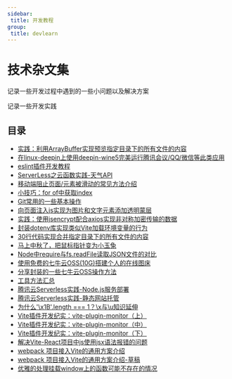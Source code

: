 ```yaml
---
sidebar:
 title: 开发教程
group:
 title: devlearn
---
```

# 技术杂文集
记录一些开发过程中遇到的一些小问题以及解决方案

记录一些开发实践

## 目录
* [实践：利用ArrayBuffer实现预览指定目录下的所有文件的内容](./array-buffer.md)
* [在linux-deepin上使用deepin-wine5完美运行腾讯会议/QQ/微信等此类应用](./deepin-wemeet.md)
* [eslint插件开发教程](./eslint-plugin.md)
* [ServerLess之云函数实践-天气API](./faas.md)
* [移动端阻止页面/元素被滑动的常见方法介绍](./fixed-page.md)
* [小技巧：for of中获取index](./forof-idx.md)
* [Git常用的一些基本操作](./git-base.md)
* [向页面注入js实现为图片和文字元素添加透明蒙层](./js-cover.md)
* [实践：使用jsencrypt配合axios实现非对称加密传输的数据](./jsencrypt.md)
* [封装dotenv库实现类似Vite加载环境变量的行为](./loadEnv.md)
* [30行代码实现合并指定目录下的所有文件的内容](./mergefile.md)
* [马上中秋了，把鼠标指针变为小玉兔](./mid-autumn-festival.md)
* [Node中require与fs.readFile读取JSON文件的对比](./node-require-json.md)
* [使用免费的七牛云OSS(10G)搭建个人的在线图床](./qiniu-imgbed.md)
* [分享封装的一些七牛云OSS操作方法](./qiniu-oss.md)
* [工具方法汇总](./tool-methods.md)
* [腾讯云Serverless实践-Node.js服务部署](./tx-serverless-node.md)
* [腾讯云Serverless实践-静态网站托管](./tx-serverless-static.md)
* [为什么'\x1B'.length === 1？\x与\u知识延伸](./ux.md)
* [Vite插件开发纪实：vite-plugin-monitor（上）](./vite-plugin-monitor1.md)
* [Vite插件开发纪实：vite-plugin-monitor（中）](./vite-plugin-monitor2.md)
* [Vite插件开发纪实：vite-plugin-monitor（下）](./vite-plugin-monitor3.md)
* [解决Vite-React项目中js使用jsx语法报错的问题](./vite-react-js.md)
* [webpack 项目接入Vite的通用方案介绍](./webapck2vite.md)
* [webpack 项目接入Vite的通用方案介绍-草稿](./webapck2vite2.md)
* [优雅的处理挂载window上的函数可能不存在的情况](./window-var.md)

<tongji/>
